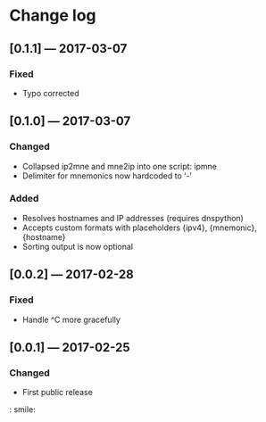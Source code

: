 # Change log

## [0.1.1] — 2017-03-07

### Fixed
- Typo corrected

## [0.1.0] — 2017-03-07

### Changed
- Collapsed ip2mne and mne2ip into one script: ipmne
- Delimiter for mnemonics now hardcoded to ‘-’

### Added
- Resolves hostnames and IP addresses (requires dnspython)
- Accepts custom formats with placeholders {ipv4}, {mnemonic}, {hostname}
- Sorting output is now optional

## [0.0.2] — 2017-02-28

### Fixed
- Handle ^C more gracefully

## [0.0.1] — 2017-02-25

### Changed
- First public release

: smile:
